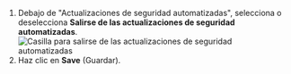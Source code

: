 1. Debajo de "Actualizaciones de seguridad automatizadas", selecciona o deselecciona **Salirse de las actualizaciones de seguridad automatizadas**. ![Casilla para salirse de las actualizaciones de seguridad automatizadas](/assets/images/help/repository/opt-out-automated-security-updates.png)
2. Haz clic en **Save** (Guardar).
